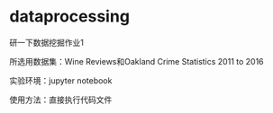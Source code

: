 # dataprocessing
研一下数据挖掘作业1

所选用数据集：Wine Reviews和Oakland Crime Statistics 2011 to 2016

实验环境：jupyter notebook

使用方法：直接执行代码文件
